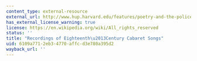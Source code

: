 ```yaml
---
content_type: external-resource
external_url: http://www.hup.harvard.edu/features/poetry-and-the-police/
has_external_license_warning: true
license: https://en.wikipedia.org/wiki/All_rights_reserved
status: ''
title: "Recordings of Eighteenth\u2013Century Cabaret Songs"
uid: 6109a771-2eb3-4770-affc-d3e780a395d2
wayback_url: ''
---
```

